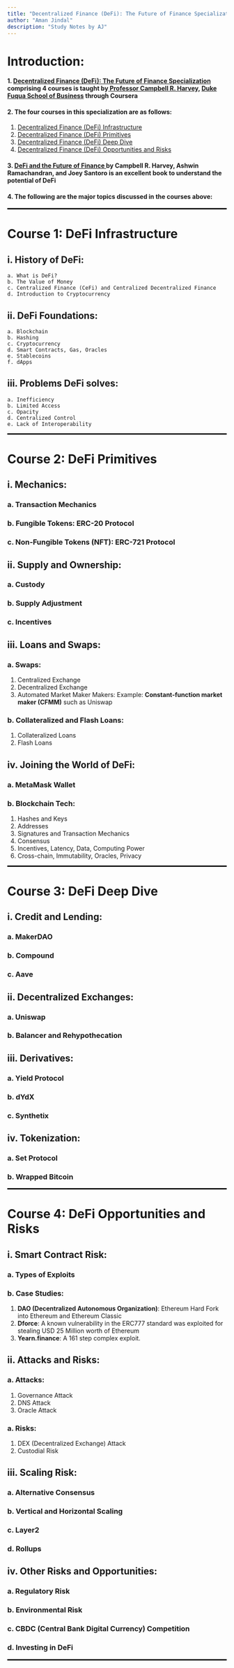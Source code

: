 ```yaml
---
title: "Decentralized Finance (DeFi): The Future of Finance Specialization"
author: "Aman Jindal"
description: "Study Notes by AJ"
---
```


# Introduction:

#### 1. <a href='https://www.coursera.org/specializations/decentralized-finance-duke' target="_blank"> Decentralized Finance (DeFi): The Future of Finance Specialization </a> comprising 4 courses is taught by<a href='https://www.fuqua.duke.edu/faculty/campbell-harvey' target="_blank"> Professor Campbell R. Harvey,</a> <a href='https://www.fuqua.duke.edu/' target="_blank"> Duke Fuqua School of Business</a> through Coursera

#### 2. The four courses in this specialization are as follows:
   1. <a href='https://www.coursera.org/learn/decentralized-finance-infrastructure-duke?specialization=decentralized-finance-duke' target="_blank"> Decentralized Finance (DeFi) Infrastructure </a>
   2. <a href='https://www.coursera.org/learn/decentralized-finance-primitives-duke?specialization=decentralized-finance-duke' target="_blank"> Decentralized Finance (DeFi) Primitives </a>
   3. <a href='https://www.coursera.org/learn/decentralized-finance-deep-dive-duke?specialization=decentralized-finance-duke' target="_blank"> Decentralized Finance (DeFi) Deep Dive </a>
   4. <a href='https://www.coursera.org/learn/decentralized-finance-opportunities-and-risk-duke?specialization=decentralized-finance-duke' target="_blank"> Decentralized Finance (DeFi) Opportunities and Risks </a>

#### 3. <a href='https://www.amazon.in/DeFi-Future-Finance-Campbell-Harvey/dp/1119836018' target="_blank"> DeFi and the Future of Finance </a> by Campbell R. Harvey, Ashwin Ramachandran, and Joey Santoro is an excellent book to understand the potential of DeFi

#### 4. The following are the major topics discussed in the courses above:

<hr style="border:.05px solid black">

# Course 1: DeFi Infrastructure

## i. History of DeFi:
    a. What is DeFi?
    b. The Value of Money
    c. Centralized Finance (CeFi) and Centralized Decentralized Finance
    d. Introduction to Cryptocurrency

## ii. DeFi Foundations:
    a. Blockchain
    b. Hashing
    c. Cryptocurrency
    d. Smart Contracts, Gas, Oracles
    e. Stablecoins
    f. dApps
 
## iii. Problems DeFi solves:
    a. Inefficiency
    b. Limited Access
    c. Opacity
    d. Centralized Control
    e. Lack of Interoperability

<hr style="border:.05px solid black">

# Course 2: DeFi Primitives

## i. Mechanics:

### a. Transaction Mechanics 
### b. Fungible Tokens: ERC-20 Protocol
### c. Non-Fungible Tokens (NFT): ERC-721 Protocol

## ii. Supply and Ownership:

### a. Custody
### b. Supply Adjustment
### c. Incentives
 
## iii. Loans and Swaps:

### a. Swaps:
1. Centralized Exchange
2. Decentralized Exchange
3. Automated Market Maker Makers: Example: **Constant-function market maker (CFMM)** such as Uniswap

### b. Collateralized and Flash Loans:
1. Collateralized Loans
2. Flash Loans

## iv. Joining the World of DeFi:

### a. MetaMask Wallet
### b. Blockchain Tech:
1. Hashes and Keys
2. Addresses
3. Signatures and Transaction Mechanics
4. Consensus
5. Incentives, Latency, Data, Computing Power
6. Cross-chain, Immutability, Oracles, Privacy

<hr style="border:.05px solid black">

# Course 3: DeFi Deep Dive

## i. Credit and Lending:

### a. MakerDAO
### b. Compound
### c. Aave

## ii. Decentralized Exchanges:

### a. Uniswap
### b. Balancer and Rehypothecation
 
## iii. Derivatives:

### a. Yield Protocol
### b. dYdX
### c. Synthetix

## iv. Tokenization:

### a. Set Protocol
### b. Wrapped Bitcoin

<hr style="border:.05px solid black">

# Course 4: DeFi Opportunities and Risks

## i. Smart Contract Risk:

### a. Types of Exploits
### b. Case Studies: 
1. **DAO (Decentralized Autonomous Organization)**: Ethereum Hard Fork into Ethereum and Ethereum Classic
2. **Dforce**: A known vulnerability in the ERC777 standard was exploited for stealing USD 25 Million worth of Ethereum
3. **Yearn.finance**: A 161 step complex exploit.

## ii. Attacks and Risks:

### a. Attacks:
1. Governance Attack
2. DNS Attack
3. Oracle Attack

### a. Risks:
1. DEX (Decentralized Exchange) Attack
2. Custodial Risk
 
## iii. Scaling Risk:

### a. Alternative Consensus
### b. Vertical and Horizontal Scaling
### c. Layer2
### d. Rollups

## iv. Other Risks and Opportunities:

### a. Regulatory Risk
### b. Environmental Risk
### c. CBDC (Central Bank Digital Currency) Competition
### d. Investing in DeFi

<hr style="border:.05px solid black">